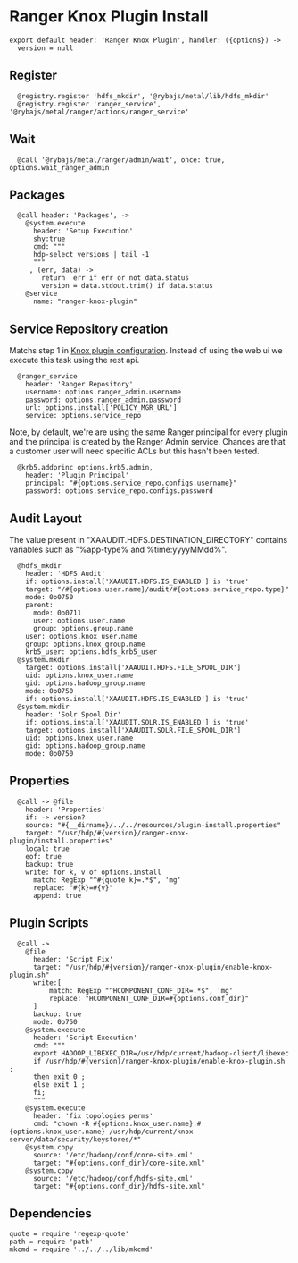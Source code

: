 
# Ranger Knox Plugin Install

    export default header: 'Ranger Knox Plugin', handler: ({options}) ->
      version = null

## Register

      @registry.register 'hdfs_mkdir', '@rybajs/metal/lib/hdfs_mkdir'
      @registry.register 'ranger_service', '@rybajs/metal/ranger/actions/ranger_service'

## Wait

      @call '@rybajs/metal/ranger/admin/wait', once: true, options.wait_ranger_admin

## Packages

      @call header: 'Packages', ->
        @system.execute
          header: 'Setup Execution'
          shy:true
          cmd: """
          hdp-select versions | tail -1
          """
         , (err, data) ->
            return  err if err or not data.status
            version = data.stdout.trim() if data.status
        @service
          name: "ranger-knox-plugin"

## Service Repository creation

Matchs step 1 in [Knox plugin configuration][plugin]. Instead of using the web ui
we execute this task using the rest api.

      @ranger_service
        header: 'Ranger Repository'
        username: options.ranger_admin.username
        password: options.ranger_admin.password
        url: options.install['POLICY_MGR_URL']
        service: options.service_repo

Note, by default, we're are using the same Ranger principal for every
plugin and the principal is created by the Ranger Admin service. Chances
are that a customer user will need specific ACLs but this hasn't been
tested.

      @krb5.addprinc options.krb5.admin,
        header: 'Plugin Principal'
        principal: "#{options.service_repo.configs.username}"
        password: options.service_repo.configs.password

## Audit Layout

The value present in "XAAUDIT.HDFS.DESTINATION_DIRECTORY" contains variables
such as "%app-type% and %time:yyyyMMdd%".

      @hdfs_mkdir
        header: 'HDFS Audit'
        if: options.install['XAAUDIT.HDFS.IS_ENABLED'] is 'true'
        target: "/#{options.user.name}/audit/#{options.service_repo.type}"
        mode: 0o0750
        parent:
          mode: 0o0711
          user: options.user.name
          group: options.group.name
        user: options.knox_user.name
        group: options.knox_group.name
        krb5_user: options.hdfs_krb5_user
      @system.mkdir
        target: options.install['XAAUDIT.HDFS.FILE_SPOOL_DIR']
        uid: options.knox_user.name
        gid: options.hadoop_group.name
        mode: 0o0750
        if: options.install['XAAUDIT.HDFS.IS_ENABLED'] is 'true'
      @system.mkdir
        header: 'Solr Spool Dir'
        if: options.install['XAAUDIT.SOLR.IS_ENABLED'] is 'true'
        target: options.install['XAAUDIT.SOLR.FILE_SPOOL_DIR']
        uid: options.knox_user.name
        gid: options.hadoop_group.name
        mode: 0o0750

## Properties

      @call -> @file
        header: 'Properties'
        if: -> version?
        source: "#{__dirname}/../../resources/plugin-install.properties"
        target: "/usr/hdp/#{version}/ranger-knox-plugin/install.properties"
        local: true
        eof: true
        backup: true
        write: for k, v of options.install
          match: RegExp "^#{quote k}=.*$", 'mg'
          replace: "#{k}=#{v}"
          append: true

## Plugin Scripts 

      @call ->
        @file
          header: 'Script Fix'
          target: "/usr/hdp/#{version}/ranger-knox-plugin/enable-knox-plugin.sh"
          write:[
              match: RegExp "^HCOMPONENT_CONF_DIR=.*$", 'mg'
              replace: "HCOMPONENT_CONF_DIR=#{options.conf_dir}"
          ]
          backup: true
          mode: 0o750
        @system.execute
          header: 'Script Execution'
          cmd: """
          export HADOOP_LIBEXEC_DIR=/usr/hdp/current/hadoop-client/libexec
          if /usr/hdp/#{version}/ranger-knox-plugin/enable-knox-plugin.sh ;
          then exit 0 ;
          else exit 1 ;
          fi;
          """
        @system.execute
          header: 'fix topologies perms'
          cmd: "chown -R #{options.knox_user.name}:#{options.knox_user.name} /usr/hdp/current/knox-server/data/security/keystores/*"
        @system.copy
          source: '/etc/hadoop/conf/core-site.xml'
          target: "#{options.conf_dir}/core-site.xml"
        @system.copy
          source: '/etc/hadoop/conf/hdfs-site.xml'
          target: "#{options.conf_dir}/hdfs-site.xml"

## Dependencies

    quote = require 'regexp-quote'
    path = require 'path'
    mkcmd = require '../../../lib/mkcmd'

[plugin]: https://docs.hortonworks.com/HDPDocuments/HDP2/HDP-2.4.0/bk_installing_manually_book/content/installing_ranger_plugins.html#installing_ranger_knox_plugin
